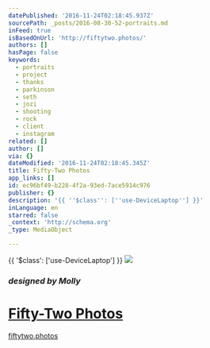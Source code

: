 ```yaml
---
datePublished: '2016-11-24T02:18:45.937Z'
sourcePath: _posts/2016-08-30-52-portraits.md
inFeed: true
isBasedOnUrl: 'http://fiftytwo.photos/'
authors: []
hasPage: false
keywords:
  - portraits
  - project
  - thanks
  - parkinson
  - seth
  - jozi
  - shooting
  - rock
  - client
  - instagram
related: []
author: []
via: {}
dateModified: '2016-11-24T02:18:45.345Z'
title: Fifty-Two Photos
app_links: []
id: ec96bf49-b228-4f2a-93ed-7ace5914c976
publisher: {}
description: '{{ ''$class'': [''use-DeviceLaptop''] }}'
inLanguage: en
starred: false
_context: 'http://schema.org'
_type: MediaObject

---
```

{{ '$class': \['use-DeviceLaptop'\] }}
![](https://the-grid-user-content.s3-us-west-2.amazonaws.com/8324d081-79fb-4e5e-b118-a2ce55803ded.png)

### _designed by Molly_

# [Fifty-Two Photos][0]

[fiftytwo.photos][1]

[0]: http://fiftytwo.photos/ "Fifty Two Photos"
[1]: http://fiftytwo.photos/